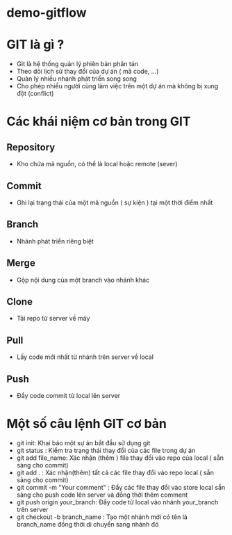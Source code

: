 # demo-gitflow
# GIT là gì ?
- Git là hệ thống quản lý phiên bản phân tán
- Theo dõi lịch sử thay đổi của dự án ( mã code, ...)
- Quản lý nhiều nhánh phát triển song song
- Cho phép nhiều người cùng làm việc trên một dự án mà không bị xung đột (conflict)

# Các khái niệm cơ bản trong GIT
## Repository
- Kho chứa mã nguồn, có thể là local hoặc remote (sever)
## Commit
- Ghi lại trạng thái của một mã nguồn ( sự kiện ) tại một thời điểm nhất
## Branch
- Nhánh phát triển riêng biệt 
## Merge
- Gộp nội dung của một branch vào nhánh khác
## Clone
- Tải repo từ server về máy
## Pull 
- Lấy code mới nhất từ nhánh trên server về local
## Push
- Đẩy code commit từ local lên server

# Một số câu lệnh GIT cơ bản
- git init: Khai báo một sự án bắt đầu sử dụng git
- git status : Kiểm tra trạng thái thay đổi  của các file trong dự án
- git add file_name: Xác nhận (thêm ) file thay đổi vào repo của local ( sẵn sàng cho commit)
- git add . : Xác nhận(thêm) tất cả các file thay đổi vào repo local ( sẵn sàng cho commit)
- git commit -m "Your comment" : Đẩy các file thay đổi vào store local sẵn sàng cho push code lên server và đồng thời thêm comment
- git push origin your_branch: Đẩy code từ local vào nhánh your_branch trên server
- git checkout -b branch_name : Tạo một nhánh mới có tên là branch_name đồng thời di chuyển sang nhánh đó